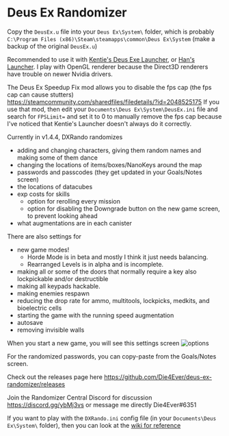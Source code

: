 # Deus Ex Randomizer

Copy the `DeusEx.u` file into your `Deus Ex\System\` folder, which is probably `C:\Program Files (x86)\Steam\steamapps\common\Deus Ex\System` (make a backup of the original `DeusEx.u`)

Recommended to use it with [Kentie's Deus Exe Launcher](http://www.kentie.net/article/dxguide/), or [Han's Launcher](https://coding.hanfling.de/launch/#binaries). I play with OpenGL renderer because the Direct3D renderers have trouble on newer Nvidia drivers.

The Deus Ex Speedup Fix mod allows you to disable the fps cap (the fps cap can cause stutters) https://steamcommunity.com/sharedfiles/filedetails/?id=2048525175 If you use that mod, then edit your `Documents\Deus Ex\System\DeusEx.ini` file and search for `FPSLimit=` and set it to 0 to manually remove the fps cap because I've noticed that Kentie's Launcher doesn't always do it correctly.

Currently in v1.4.4, DXRando randomizes
* adding and changing characters, giving them random names and making some of them dance
* changing the locations of items/boxes/NanoKeys around the map
* passwords and passcodes (they get updated in your Goals/Notes screen)
* the locations of datacubes
* exp costs for skills
    * option for rerolling every mission
    * option for disabling the Downgrade button on the new game screen, to prevent looking ahead
* what augmentations are in each canister

There are also settings for
* new game modes!
    * Horde Mode is in beta and mostly I think it just needs balancing.
    * Rearranged Levels is in alpha and is incomplete.
* making all or some of the doors that normally require a key also lockpickable and/or destructible
* making all keypads hackable.
* making enemies respawn
* reducing the drop rate for ammo, multitools, lockpicks, medkits, and bioelectric cells
* starting the game with the running speed augmentation
* autosave
* removing invisible walls

When you start a new game, you will see this settings screen
![options](https://i.imgur.com/pCsJyR5.png)

For the randomized passwords, you can copy-paste from the Goals/Notes screen.

Check out the releases page here https://github.com/Die4Ever/deus-ex-randomizer/releases

Join the Randomizer Central Discord for discussion https://discord.gg/ybMj3vs or message me directly Die4Ever#6351

If you want to play with the `DXRando.ini` config file (in your `Documents\Deus Ex\System\` folder), then you can look at the [wiki for reference](https://github.com/Die4Ever/deus-ex-randomizer/wiki/DXRando.ini-config)
